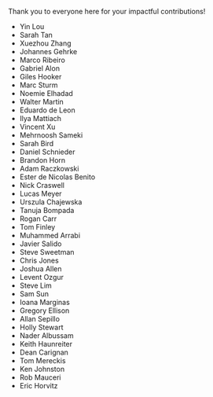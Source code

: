 Thank you to everyone here for your impactful contributions!

- Yin Lou
- Sarah Tan
- Xuezhou Zhang
- Johannes Gehrke
- Marco Ribeiro
- Gabriel Alon
- Giles Hooker
- Marc Sturm
- Noemie Elhadad
- Walter Martin
- Eduardo de Leon
- Ilya Mattiach
- Vincent Xu
- Mehrnoosh Sameki
- Sarah Bird
- Daniel Schnieder
- Brandon Horn
- Adam Raczkowski
- Ester de Nicolas Benito
- Nick Craswell
- Lucas Meyer
- Urszula Chajewska
- Tanuja Bompada
- Rogan Carr
- Tom Finley
- Muhammed Arrabi
- Javier Salido
- Steve Sweetman
- Chris Jones
- Joshua Allen
- Levent Ozgur
- Steve Lim
- Sam Sun
- Ioana Marginas
- Gregory Ellison
- Allan Sepillo
- Holly Stewart
- Nader Albussam
- Keith Haunreiter
- Dean Carignan
- Tom Mereckis
- Ken Johnston
- Rob Mauceri
- Eric Horvitz
